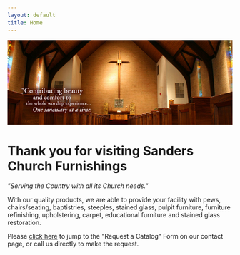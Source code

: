 ```yaml
---
layout: default
title: Home
---
```


<div class="slideshow">
    <!-- <a title="Contact Us for a Free Inspection" href="stained-glass.php"><img src="images/home/3-stained-glass-inspection.jpg" alt="Church sanctuary with pews and stained glass" /></a> -->
    <a title="Click for More Information" href="pews.php"><img src="images/home/1-church.jpg" alt="Church sanctuary with pews and stained glass" /></a>
    <!-- <a title="Click for More Information" href="chairs.php#auditorium-chairs"><img src="images/home/2-auditorium.jpg" alt="Auditorium Seating example and link" /></a> -->
</div><!--END SLIDESHOW-->

<div id="canvas">
    <div id="col-left"></div><!--END COL-LEFT-->
    <div id="col-right">
        <h1>Thank you for visiting Sanders Church Furnishings</h1>
        <p><em>"Serving the Country with all its Church needs."</em></p>
        <p>With our quality products, we are able to provide your facility with pews, chairs/seating, baptistries, steeples, stained glass, pulpit furniture, furniture refinishing, upholstering, carpet, educational furniture and stained glass restoration.</p>
        <p class="last">Please <a href="contact-us.php#request-catalog">click here</a> to jump to the "Request a Catalog" Form on our contact page, or call us directly to make the request.</p>
    </div><!--END COL-RIGHT-->
    <br clear="all" />
</div><!--END CONTENT-->
